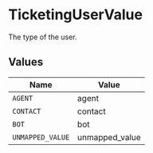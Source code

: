 # TicketingUserValue

The type of the user.


## Values

| Name             | Value            |
| ---------------- | ---------------- |
| `AGENT`          | agent            |
| `CONTACT`        | contact          |
| `BOT`            | bot              |
| `UNMAPPED_VALUE` | unmapped_value   |